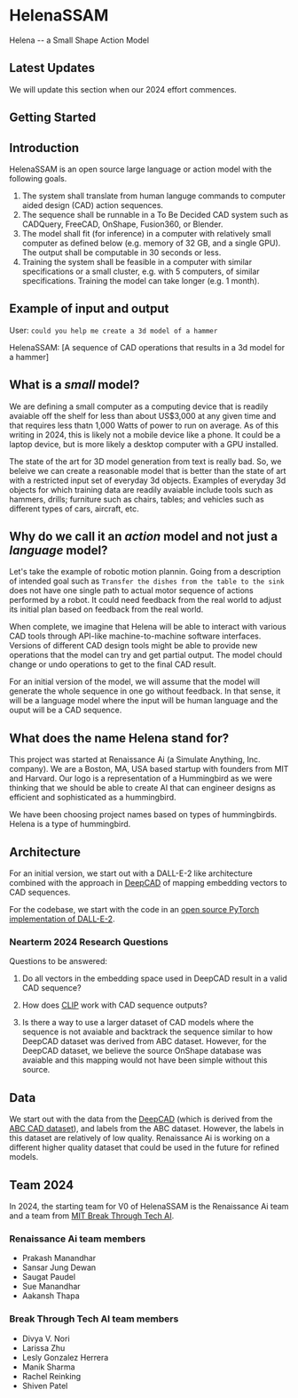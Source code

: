 # HelenaSSAM
Helena -- a Small Shape Action Model

## Latest Updates

We will update this section when our 2024 effort commences.

## Getting Started

## Introduction

HelenaSSAM is an open source large language or action model with the following goals.

1. The system shall translate from human languge commands to computer aided design (CAD) action sequences.
2. The sequence shall be runnable in a To Be Decided CAD system such as CADQuery, FreeCAD, OnShape, Fusion360, or Blender.
3. The model shall fit (for inference) in a computer with relatively small computer as defined below (e.g. memory of 32 GB, and a single GPU). The output shall be computable in 30 seconds or less.
4. Training the system shall be feasible in a computer with similar specifications or a small cluster, e.g. with 5 computers, of similar specifications. Training the model can take longer (e.g. 1 month).

## Example of input and output

User: `could you help me create a 3d model of a hammer`

HelenaSSAM: [A sequence of CAD operations that results in a 3d model for a hammer] 

## What is a _small_ model?

We are defining a small computer as a computing device that is readily avaiable off the shelf for less than about US$3,000 at any given time and that requires less thatn 1,000 Watts of power to run on average. As of this writing in 2024, this is likely not a mobile device like a phone. It could be a laptop device, but is more likely a desktop computer with a GPU installed. 

The state of the art for 3D model generation from text is really bad. So, we beleive we can create a reasonable model that is better than the state of art with a restricted input set of everyday 3d objects. Examples of everyday 3d objects for which training data are readily avaiable include tools such as hammers, drills; furniture such as chairs, tables; and vehicles such as different types of cars, aircraft, etc.

## Why do we call it an _action_ model and not just a _language_ model?

Let's take the example of robotic motion plannin. Going from a description of intended goal such as ``Transfer the dishes from the table to the sink`` does not have one single path to actual motor sequence of actions performed by a robot. It could need feedback from the real world to adjust its initial plan based on feedback from the real world.

When complete, we imagine that Helena will be able to interact with various CAD tools through API-like machine-to-machine software interfaces. Versions of different CAD design tools might be able to provide new operations that the model can try and get partial output. The model chould change or undo operations to get to the final CAD result.

For an initial version of the model, we will assume that the model will generate the whole sequence in one go without feedback. In that sense, it will be a language model where the input will be human language and the ouput will be a CAD sequence.

## What does the name Helena stand for?

This project was started at Renaissance Ai (a Simulate Anything, Inc. company). We are a Boston, MA, USA based startup with founders from MIT and Harvard. Our logo is a representation of a Hummingbird as we were thinking that we should be able to create AI that can engineer designs as efficient and sophisticated as a hummingbird.

We have been choosing project names based on types of hummingbirds. Helena is a type of hummingbird. 

## Architecture

For an initial version, we start out with a DALL-E-2 like architecture combined with the approach in [DeepCAD](https://github.com/ChrisWu1997/DeepCAD) of mapping embedding vectors to CAD sequences.

For the codebase, we start with the code in an [open source PyTorch implementation of DALL-E-2](https://github.com/lucidrains/DALLE2-pytorch).

### Nearterm 2024 Research Questions

Questions to be answered:

1. Do all vectors in the embedding space used in DeepCAD result in a valid CAD sequence?

2. How does [CLIP](https://openai.com/index/clip/) work with CAD sequence outputs?

3. Is there a way to use a larger dataset of CAD models where the sequence is not avaiable and backtrack the sequence similar to how DeepCAD dataset was derived from ABC dataset. However, for the DeepCAD dataset, we believe the source OnShape database was avaiable and this mapping would not have been simple without this source.

## Data

We start out with the data from the [DeepCAD](https://github.com/ChrisWu1997/DeepCAD) (which is derived from the [ABC CAD dataset](https://archive.nyu.edu/handle/2451/43778)), and labels from the ABC dataset. However, the labels in this dataset are relatively of low quality. Renaissance Ai is working on a different higher quality dataset that could be used in the future for refined models.

## Team 2024

In 2024, the starting team for V0 of HelenaSSAM is the Renaissance Ai team and a team from [MIT Break Through Tech AI](https://computing.mit.edu/about/diversity-equity-inclusion/break-through-tech-ai/).

### Renaissance Ai team members

- Prakash Manandhar
- Sansar Jung Dewan
- Saugat Paudel
- Sue Manandhar
- Aakansh Thapa

### Break Through Tech AI team members

- Divya V. Nori
- Larissa Zhu
- Lesly Gonzalez Herrera
- Manik Sharma
- Rachel Reinking
- Shiven Patel
